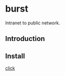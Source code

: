 # burst

Intranet to public network.

## Introduction

## Install
[click](https://github.com/fzdwx/burst/Install.md)